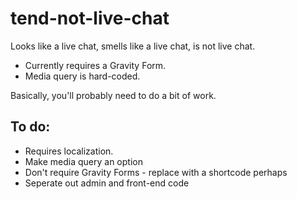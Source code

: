 # tend-not-live-chat
Looks like a live chat, smells like a live chat, is not live chat.

* Currently requires a Gravity Form.
* Media query is hard-coded.

Basically, you'll probably need to do a bit of work.

## To do:
* Requires localization.
* Make media query an option
* Don't require Gravity Forms - replace with a shortcode perhaps
* Seperate out admin and front-end code
